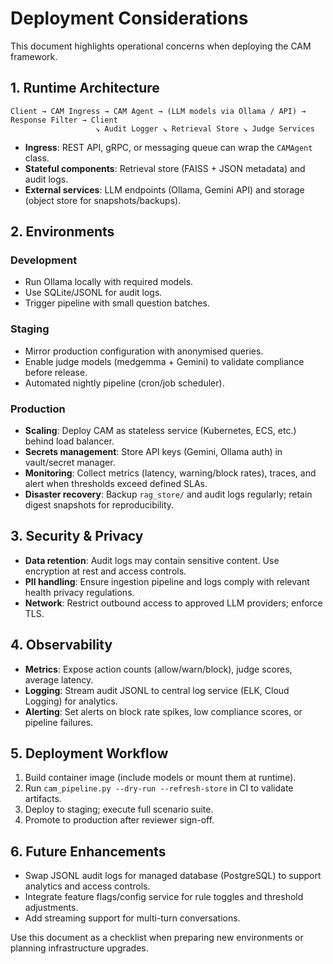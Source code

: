 Deployment Considerations
=========================

This document highlights operational concerns when deploying the CAM framework.

## 1. Runtime Architecture

```
Client → CAM Ingress → CAM Agent → (LLM models via Ollama / API) → Response Filter → Client
                   ↘︎ Audit Logger ↘︎ Retrieval Store ↘︎ Judge Services
```

- **Ingress**: REST API, gRPC, or messaging queue can wrap the `CAMAgent` class.
- **Stateful components**: Retrieval store (FAISS + JSON metadata) and audit logs.
- **External services**: LLM endpoints (Ollama, Gemini API) and storage (object store for snapshots/backups).

## 2. Environments

### Development
- Run Ollama locally with required models.
- Use SQLite/JSONL for audit logs.
- Trigger pipeline with small question batches.

### Staging
- Mirror production configuration with anonymised queries.
- Enable judge models (medgemma + Gemini) to validate compliance before release.
- Automated nightly pipeline (cron/job scheduler).

### Production
- **Scaling**: Deploy CAM as stateless service (Kubernetes, ECS, etc.) behind load balancer.
- **Secrets management**: Store API keys (Gemini, Ollama auth) in vault/secret manager.
- **Monitoring**: Collect metrics (latency, warning/block rates), traces, and alert when thresholds exceed defined SLAs.
- **Disaster recovery**: Backup `rag_store/` and audit logs regularly; retain digest snapshots for reproducibility.

## 3. Security & Privacy

- **Data retention**: Audit logs may contain sensitive content. Use encryption at rest and access controls.
- **PII handling**: Ensure ingestion pipeline and logs comply with relevant health privacy regulations.
- **Network**: Restrict outbound access to approved LLM providers; enforce TLS.

## 4. Observability

- **Metrics**: Expose action counts (allow/warn/block), judge scores, average latency.
- **Logging**: Stream audit JSONL to central log service (ELK, Cloud Logging) for analytics.
- **Alerting**: Set alerts on block rate spikes, low compliance scores, or pipeline failures.

## 5. Deployment Workflow

1. Build container image (include models or mount them at runtime).
2. Run `cam_pipeline.py --dry-run --refresh-store` in CI to validate artifacts.
3. Deploy to staging; execute full scenario suite.
4. Promote to production after reviewer sign-off.

## 6. Future Enhancements

- Swap JSONL audit logs for managed database (PostgreSQL) to support analytics and access controls.
- Integrate feature flags/config service for rule toggles and threshold adjustments.
- Add streaming support for multi-turn conversations.

Use this document as a checklist when preparing new environments or planning infrastructure upgrades.

